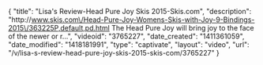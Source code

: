 {
    "title": "Lisa's Review-Head Pure Joy Skis 2015-Skis.com",
    "description": "http:\/\/www.skis.com\/Head-Pure-Joy-Womens-Skis-with-Joy-9-Bindings-2015\/363225P,default,pd.html The Head Pure Joy will bring joy to the face of the newer or r...",
    "videoid": "3765227",
    "date_created": "1411361059",
    "date_modified": "1418181991",
    "type": "captivate",
    "layout": "video",
    "url": "\/v\/lisa-s-review-head-pure-joy-skis-2015-skis-com\/3765227"
}